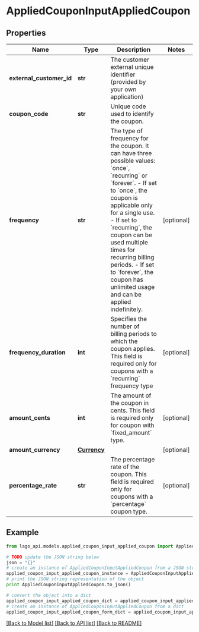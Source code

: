 # AppliedCouponInputAppliedCoupon


## Properties

Name | Type | Description | Notes
------------ | ------------- | ------------- | -------------
**external_customer_id** | **str** | The customer external unique identifier (provided by your own application) | 
**coupon_code** | **str** | Unique code used to identify the coupon. | 
**frequency** | **str** | The type of frequency for the coupon. It can have three possible values: &#x60;once&#x60;, &#x60;recurring&#x60; or &#x60;forever&#x60;.  - If set to &#x60;once&#x60;, the coupon is applicable only for a single use. - If set to &#x60;recurring&#x60;, the coupon can be used multiple times for recurring billing periods. - If set to &#x60;forever&#x60;, the coupon has unlimited usage and can be applied indefinitely. | [optional] 
**frequency_duration** | **int** | Specifies the number of billing periods to which the coupon applies. This field is required only for coupons with a &#x60;recurring&#x60; frequency type | [optional] 
**amount_cents** | **int** | The amount of the coupon in cents. This field is required only for coupon with &#x60;fixed_amount&#x60; type. | [optional] 
**amount_currency** | [**Currency**](Currency.md) |  | [optional] 
**percentage_rate** | **str** | The percentage rate of the coupon. This field is required only for coupons with a &#x60;percentage&#x60; coupon type. | [optional] 

## Example

```python
from lago_api.models.applied_coupon_input_applied_coupon import AppliedCouponInputAppliedCoupon

# TODO update the JSON string below
json = "{}"
# create an instance of AppliedCouponInputAppliedCoupon from a JSON string
applied_coupon_input_applied_coupon_instance = AppliedCouponInputAppliedCoupon.from_json(json)
# print the JSON string representation of the object
print AppliedCouponInputAppliedCoupon.to_json()

# convert the object into a dict
applied_coupon_input_applied_coupon_dict = applied_coupon_input_applied_coupon_instance.to_dict()
# create an instance of AppliedCouponInputAppliedCoupon from a dict
applied_coupon_input_applied_coupon_form_dict = applied_coupon_input_applied_coupon.from_dict(applied_coupon_input_applied_coupon_dict)
```
[[Back to Model list]](../README.md#documentation-for-models) [[Back to API list]](../README.md#documentation-for-api-endpoints) [[Back to README]](../README.md)


